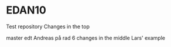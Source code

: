 # EDAN10
Test repository 
Changes in the top

master edt
Andreas på rad 6
changes in the middle
Lars' example